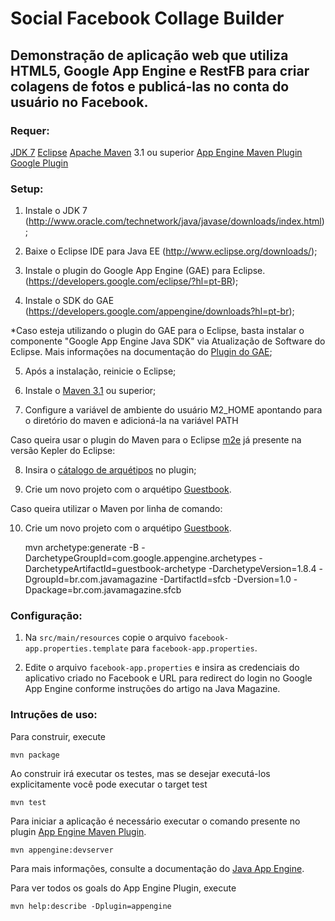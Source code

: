 Social Facebook Collage Builder
======

## Demonstração de aplicação web que utiliza HTML5, Google App Engine e RestFB para criar colagens de fotos e publicá-las no conta do usuário no Facebook.

### Requer:
[JDK 7](http://www.oracle.com/technetwork/pt/java/javase/downloads/index.html)
[Eclipse](http://www.eclipse.org/downloads/)
[Apache Maven](http://maven.apache.org) 3.1 ou superior
[App Engine Maven Plugin](http://code.google.com/p/appengine-maven-plugin/)
[Google Plugin](https://developers.google.com/eclipse/)

### Setup:
1) Instale o JDK 7 (http://www.oracle.com/technetwork/java/javase/downloads/index.html);

2) Baixe o Eclipse IDE para Java EE (http://www.eclipse.org/downloads/);

3) Instale o plugin do Google App Engine (GAE) para Eclipse. (https://developers.google.com/eclipse/?hl=pt-BR);

4) Instale o SDK do GAE (https://developers.google.com/appengine/downloads?hl=pt-br);

*Caso esteja utilizando o plugin do GAE para o Eclipse, basta instalar o componente "Google App Engine Java SDK" via Atualização de Software do Eclipse. Mais informações na documentação do [Plugin do GAE](https://developers.google.com/eclipse/docs/getting_started?hl=pt-BR);

5) Após a instalação, reinicie o Eclipse;

6) Instale o [Maven 3.1](http://maven.apache.org/) ou superior;

7) Configure a variável de ambiente do usuário M2_HOME apontando para o diretório do maven e adicioná-la na variável PATH

Caso queira usar o plugin do Maven para o Eclipse [m2e](http://eclipse.org/m2e/) já presente na versão Kepler do Eclipse:

8) Insira o [cátalogo de arquétipos](http://repo1.maven.org/maven2/archetype-catalog.xml) no plugin;

9) Crie um novo projeto com o arquétipo [Guestbook](http://search.maven.org/#search%7Cga%7C1%7Ccom.google.appengine.archetypes). 

Caso queira utilizar o Maven por linha de comando:

10) Crie um novo projeto com o arquétipo [Guestbook](http://search.maven.org/#search%7Cga%7C1%7Ccom.google.appengine.archetypes).

	mvn archetype:generate -B -DarchetypeGroupId=com.google.appengine.archetypes -DarchetypeArtifactId=guestbook-archetype -DarchetypeVersion=1.8.4 -DgroupId=br.com.javamagazine -DartifactId=sfcb -Dversion=1.0 -Dpackage=br.com.javamagazine.sfcb

### Configuração:

1) Na `src/main/resources` copie o arquivo `facebook-app.properties.template` para `facebook-app.properties`.

2) Edite o arquivo `facebook-app.properties` e insira as credenciais do aplicativo criado no Facebook e URL para redirect
do login no Google App Engine conforme instruções do artigo na Java Magazine.

### Intruções de uso:

Para construir, execute

    mvn package

Ao construir irá executar os testes, mas se desejar executá-los explicitamente você pode executar o target test

    mvn test

Para iniciar a aplicação é necessário executar o comando presente no plugin [App Engine Maven Plugin](http://code.google.com/p/appengine-maven-plugin/).

    mvn appengine:devserver

Para mais informações, consulte a documentação do [Java App Engine](https://developers.google.com/appengine/docs/java/overview).

Para ver todos os goals do App Engine Plugin, execute

    mvn help:describe -Dplugin=appengine